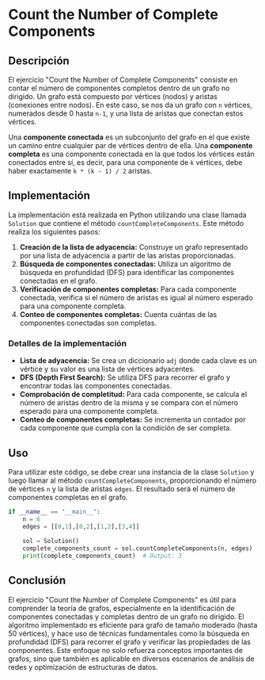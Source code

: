 # Count the Number of Complete Components

## Descripción

El ejercicio "Count the Number of Complete Components" consiste en contar el número de componentes completos dentro de un grafo no dirigido. Un grafo está compuesto por vértices (nodos) y aristas (conexiones entre nodos). En este caso, se nos da un grafo con `n` vértices, numerados desde 0 hasta `n-1`, y una lista de aristas que conectan estos vértices.

Una **componente conectada** es un subconjunto del grafo en el que existe un camino entre cualquier par de vértices dentro de ella. Una **componente completa** es una componente conectada en la que todos los vértices están conectados entre sí, es decir, para una componente de `k` vértices, debe haber exactamente `k * (k - 1) / 2` aristas.

## Implementación

La implementación está realizada en Python utilizando una clase llamada `Solution` que contiene el método `countCompleteComponents`. Este método realiza los siguientes pasos:

1. **Creación de la lista de adyacencia:** Construye un grafo representado por una lista de adyacencia a partir de las aristas proporcionadas.
2. **Búsqueda de componentes conectadas:** Utiliza un algoritmo de búsqueda en profundidad (DFS) para identificar las componentes conectadas en el grafo.
3. **Verificación de componentes completas:** Para cada componente conectada, verifica si el número de aristas es igual al número esperado para una componente completa.
4. **Conteo de componentes completas:** Cuenta cuántas de las componentes conectadas son completas.

### Detalles de la implementación

- **Lista de adyacencia:** Se crea un diccionario `adj` donde cada clave es un vértice y su valor es una lista de vértices adyacentes.
- **DFS (Depth First Search):** Se utiliza DFS para recorrer el grafo y encontrar todas las componentes conectadas.
- **Comprobación de completitud:** Para cada componente, se calcula el número de aristas dentro de la misma y se compara con el número esperado para una componente completa.
- **Conteo de componentes completas:** Se incrementa un contador por cada componente que cumpla con la condición de ser completa.

## Uso

Para utilizar este código, se debe crear una instancia de la clase `Solution` y luego llamar al método `countCompleteComponents`, proporcionando el número de vértices `n` y la lista de aristas `edges`. El resultado será el número de componentes completas en el grafo.

```python
if __name__ == "__main__":
    n = 6
    edges = [[0,1],[0,2],[1,2],[3,4]]
    
    sol = Solution()
    complete_components_count = sol.countCompleteComponents(n, edges)
    print(complete_components_count)  # Output: 3
```

## Conclusión

El ejercicio "Count the Number of Complete Components" es útil para comprender la teoría de grafos, especialmente en la identificación de componentes conectadas y completas dentro de un grafo no dirigido. El algoritmo implementado es eficiente para grafo de tamaño moderado (hasta 50 vértices), y hace uso de técnicas fundamentales como la búsqueda en profundidad (DFS) para recorrer el grafo y verificar las propiedades de las componentes. Este enfoque no solo refuerza conceptos importantes de grafos, sino que también es aplicable en diversos escenarios de análisis de redes y optimización de estructuras de datos.
